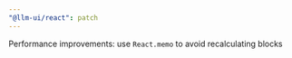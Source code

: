 ```yaml
---
"@llm-ui/react": patch
---
```


Performance improvements: use `React.memo` to avoid recalculating blocks
